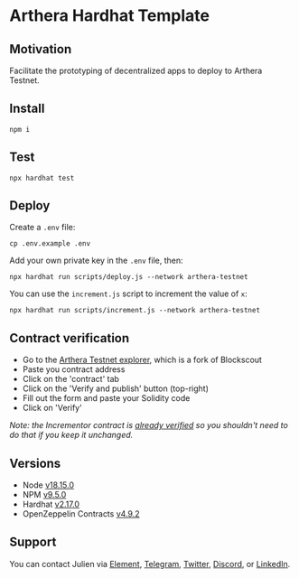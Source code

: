 # Arthera Hardhat Template

## Motivation

Facilitate the prototyping of decentralized apps to deploy to Arthera Testnet.

## Install

```
npm i
```

## Test

```
npx hardhat test
```

## Deploy

Create a `.env` file:

```
cp .env.example .env
```

Add your own private key in the `.env` file, then: 

```
npx hardhat run scripts/deploy.js --network arthera-testnet
```

You can use the `increment.js` script to increment the value of `x`: 

```
npx hardhat run scripts/increment.js --network arthera-testnet
```

## Contract verification

- Go to the [Arthera Testnet explorer](https://explorer-test.arthera.net/), which is a fork of Blockscout
- Paste you contract address
- Click on the 'contract' tab
- Click on the 'Verify and publish' button (top-right)
- Fill out the form and paste your Solidity code
- Click on 'Verify'

_Note: the Incrementor contract is [already verified](https://explorer-test.arthera.net/address/0x570DB771DeA83A2f6322E775886b0196cD770D7F?tab=contract) so you shouldn't need to do that if you keep it unchanged._

## Versions

- Node [v18.15.0](https://nodejs.org/uk/blog/release/v18.15.0/)
- NPM [v9.5.0](https://github.com/npm/cli/releases/tag/v9.5.0)
- Hardhat [v2.17.0](https://github.com/NomicFoundation/hardhat/releases/tag/hardhat%402.17.0)
- OpenZeppelin Contracts [v4.9.2](https://github.com/OpenZeppelin/openzeppelin-contracts/releases/tag/v4.9.2)

## Support

You can contact Julien via [Element](https://matrix.to/#/@julienbrg:matrix.org), [Telegram](https://t.me/julienbrg), [Twitter](https://twitter.com/julienbrg), [Discord](https://discordapp.com/users/julienbrg), or [LinkedIn](https://www.linkedin.com/in/julienberanger/).
